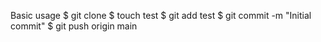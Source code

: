 Basic usage
$ git clone <repo>
$ touch test
$ git add test
$ git commit -m "Initial commit"
$ git push origin main
